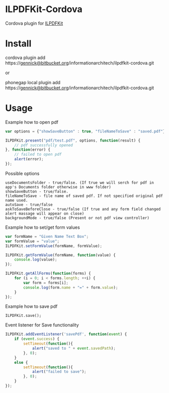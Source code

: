 ILPDFKit-Cordova
================

Cordova plugin for [ILPDFKit](https://github.com/iwelabs/ILPDFKit)

Install
=======
cordova plugin add https://gennick@bitbucket.org/informationarchitech/ilpdfkit-cordova.git

or

phonegap local plugin add https://gennick@bitbucket.org/informationarchitech/ilpdfkit-cordova.git

Usage
=====

Example how to open pdf
```javascript
var options = {"showSaveButton" : true, "fileNameToSave" : "saved.pdf"};

ILPDFKit.present("pdf/test.pdf", options, function(result) {
    // pdf successfully opened
}, function(error) {
    // failed to open pdf
    alert(error);
});
```

Possible options
```
useDocumentsFolder - true/false. (If true we will serch for pdf in app's Documents folder otherwise in www folder)
showSaveButton - true/false.
fileNameToSave - file name of saved pdf. If not specified original pdf name used.
autoSave - true/false
askToSaveBeforeClose - true/false (If true and any form field changed alert massage will appear on close)
backgroundMode - true/false (Present or not pdf view controller)
```

Example how to set/get form values

```javascript
var formName = "Given Name Text Box";
var formValue = "value";
ILPDFKit.setFormValue(formName, formValue);

ILPDFKit.getFormValue(formName, function(value) {
    console.log(value);
});

ILPDFKit.getAllForms(function(forms) {
    for (i = 0; i < forms.length; ++i) {
        var form = forms[i];
        console.log(form.name + "=" + form.value);
    }
});
```

Example how to save pdf
```
ILPDFKit.save();
```

Event listener for Save functionality
```javascript
ILPDFKit.addEventListener('savePdf', function(event) {
    if (event.success) {
        setTimeout(function(){
            alert("saved to " + event.savedPath);
        }, 0);
    }
    else {
        setTimeout(function(){
            alert("failed to save");
        }, 0);
    }
});
```